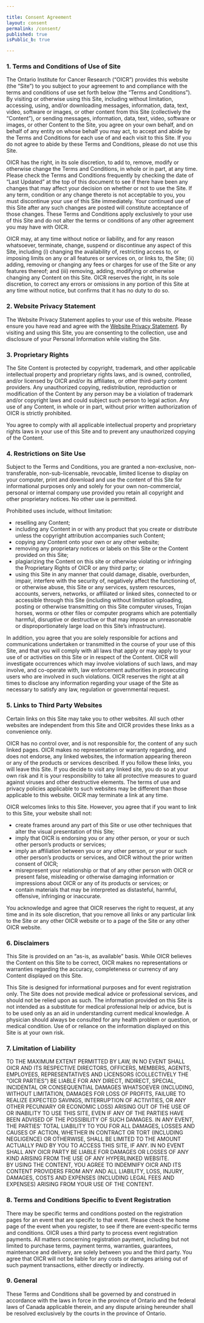 ```yaml
---

title: Consent Agreement
layout: consent
permalink: /consent/
published: true
isPublic_b: true

---
```

### 1\. Terms and Conditions of Use of Site

The Ontario Institute for Cancer Research (“OICR”) provides this website (the “Site”) to you subject to your agreement to and compliance with the terms and conditions of use set forth below (the “Terms and Conditions”). By visiting or otherwise using this Site, including without limitation, accessing, using, and/or downloading messages, information, data, text, video, software or images, or other content from this Site (collectively the “Content”), or sending messages, information, data, text, video, software or images, or other Content to the Site, you agree on your own behalf, and on behalf of any entity on whose behalf you may act, to accept and abide by the Terms and Conditions for each use of and each visit to this Site. If you do not agree to abide by these Terms and Conditions, please do not use this Site.  
  
OICR has the right, in its sole discretion, to add to, remove, modify or otherwise change the Terms and Conditions, in whole or in part, at any time. Please check the Terms and Conditions frequently by checking the date of “Last Updated” at the top of this document to see if there have been any changes that may affect your decision on whether or not to use the Site. If any term, condition or any change thereto is not acceptable to you, you must discontinue your use of this Site immediately. Your continued use of this Site after any such changes are posted will constitute acceptance of those changes. These Terms and Conditions apply exclusively to your use of this Site and do not alter the terms or conditions of any other agreement you may have with OICR.  
  
OICR may, at any time without notice or liability, and for any reason whatsoever, terminate, change, suspend or discontinue any aspect of this Site, including (i) changing the availability of, restricting access to, or imposing limits on any or all features or services on, or links to, the Site; (ii) adding, removing or changing any fees or charges for use of the Site or any features thereof; and (iii) removing, adding, modifying or otherwise changing any Content on this Site. OICR reserves the right, in its sole discretion, to correct any errors or omissions in any portion of this Site at any time without notice, but confirms that it has no duty to do so.

### 2\. Website Privacy Statement

The Website Privacy Statement applies to your use of this website. Please ensure you have read and agree with the [Website Privacy Statement](https://oicr.on.ca/website-privacy-statement). By visiting and using this Site, you are consenting to the collection, use and disclosure of your Personal Information while visiting the Site.

### 3\. Proprietary Rights

The Site Content is protected by copyright, trademark, and other applicable intellectual property and proprietary rights laws, and is owned, controlled, and/or licensed by OICR and/or its affiliates, or other third-party content providers. Any unauthorized copying, redistribution, reproduction or modification of the Content by any person may be a violation of trademark and/or copyright laws and could subject such person to legal action. Any use of any Content, in whole or in part, without prior written authorization of OICR is strictly prohibited.  
  
You agree to comply with all applicable intellectual property and proprietary rights laws in your use of this Site and to prevent any unauthorized copying of the Content.

### 4\. Restrictions on Site Use

Subject to the Terms and Conditions, you are granted a non-exclusive, non-transferable, non-sub-licensable, revocable, limited license to display on your computer, print and download and use the content of this Site for informational purposes only and solely for your own non-commercial, personal or internal company use provided you retain all copyright and other proprietary notices. No other use is permitted.  
  
Prohibited uses include, without limitation:

*   reselling any Content;
*   including any Content in or with any product that you create or distribute unless the copyright attribution accompanies such Content;
*   copying any Content onto your own or any other website;
*   removing any proprietary notices or labels on this Site or the Content provided on this Site;
*   plagiarizing the Content on this site or otherwise violating or infringing the Proprietary Rights of OICR or any third party; or
*   using this Site in any manner that could damage, disable, overburden, impair, interfere with the security of, negatively affect the functioning of, or otherwise abuse, this Site or any services, system resources, accounts, servers, networks, or affiliated or linked sites, connected to or accessible through this Site (including without limitation uploading, posting or otherwise transmitting on this Site computer viruses, Trojan horses, worms or other files or computer programs which are potentially harmful, disruptive or destructive or that may impose an unreasonable or disproportionately large load on this Site’s infrastructure).

In addition, you agree that you are solely responsible for actions and communications undertaken or transmitted in the course of your use of this Site, and that you will comply with all laws that apply or may apply to your use of or activities on this Site or in respect of the Content. OICR will investigate occurrences which may involve violations of such laws, and may involve, and co-operate with, law enforcement authorities in prosecuting users who are involved in such violations. OICR reserves the right at all times to disclose any information regarding your usage of the Site as necessary to satisfy any law, regulation or governmental request.

### 5\. Links to Third Party Websites

Certain links on this Site may take you to other websites. All such other websites are independent from this Site and OICR provides these links as a convenience only.  
  
OICR has no control over, and is not responsible for, the content of any such linked pages. OICR makes no representation or warranty regarding, and does not endorse, any linked websites, the information appearing thereon or any of the products or services described. If you follow these links, you will leave this Site. If you decide to visit any linked site, you do so at your own risk and it is your responsibility to take all protective measures to guard against viruses and other destructive elements. The terms of use and privacy policies applicable to such websites may be different than those applicable to this website. OICR may terminate a link at any time.  
  
OICR welcomes links to this Site. However, you agree that if you want to link to this Site, your website shall not:

*   create frames around any part of this Site or use other techniques that alter the visual presentation of this Site;
*   imply that OICR is endorsing you or any other person, or your or such other person’s products or services;
*   imply an affiliation between you or any other person, or your or such other person’s products or services, and OICR without the prior written consent of OICR;
*   misrepresent your relationship or that of any other person with OICR or present false, misleading or otherwise damaging information or impressions about OICR or any of its products or services; or
*   contain materials that may be interpreted as distasteful, harmful, offensive, infringing or inaccurate.

You acknowledge and agree that OICR reserves the right to request, at any time and in its sole discretion, that you remove all links or any particular link to the Site or any other OICR website or to a page of the Site or any other OICR website.

### 6\. Disclaimers

This Site is provided on an “as-is, as available” basis. While OICR believes the Content on this Site to be correct, OICR makes no representations or warranties regarding the accuracy, completeness or currency of any Content displayed on this Site.  
  
This Site is designed for informational purposes and for event registration only. The Site does not provide medical advice or professional services, and should not be relied upon as such. The information provided on this Site is not intended as a substitute for medical professional help or advice, but is to be used only as an aid in understanding current medical knowledge. A physician should always be consulted for any health problem or question, or medical condition. Use of or reliance on the information displayed on this Site is at your own risk.

### 7\. Limitation of Liability

TO THE MAXIMUM EXTENT PERMITTED BY LAW, IN NO EVENT SHALL OICR AND ITS RESPECTIVE DIRECTORS, OFFICERS, MEMBERS, AGENTS, EMPLOYEES, REPRESENTATIVES AND LICENSORS (COLLECTIVELY THE “OICR PARTIES”) BE LIABLE FOR ANY DIRECT, INDIRECT, SPECIAL, INCIDENTAL OR CONSEQUENTIAL DAMAGES WHATSOEVER (INCLUDING, WITHOUT LIMITATION, DAMAGES FOR LOSS OF PROFITS, FAILURE TO REALIZE EXPECTED SAVINGS, INTERRUPTION OF ACTIVITIES, OR ANY OTHER PECUNIARY OR ECONOMIC LOSS) ARISING OUT OF THE USE OF OR INABILITY TO USE THIS SITE, EVEN IF ANY OF THE PARTIES HAVE BEEN ADVISED OF THE POSSIBILITY OF SUCH DAMAGES. IN ANY EVENT, THE PARTIES’ TOTAL LIABILITY TO YOU FOR ALL DAMAGES, LOSSES AND CAUSES OF ACTION, WHETHER IN CONTRACT OR TORT (INCLUDING NEGLIGENCE) OR OTHERWISE, SHALL BE LIMITED TO THE AMOUNT ACTUALLY PAID BY YOU TO ACCESS THIS SITE, IF ANY. IN NO EVENT SHALL ANY OICR PARTY BE LIABLE FOR DAMAGES OR LOSSES OF ANY KIND ARISING FROM THE USE OF ANY HYPERLINKED WEBSITE.   
BY USING THE CONTENT, YOU AGREE TO INDEMNIFY OICR AND ITS CONTENT PROVIDERS FROM ANY AND ALL LIABILITY, LOSS, INJURY, DAMAGES, COSTS AND EXPENSES (INCLUDING LEGAL FEES AND EXPENSES) ARISING FROM YOUR USE OF THE CONTENT.

### 8\. Terms and Conditions Specific to Event Registration

There may be specific terms and conditions posted on the registration pages for an event that are specific to that event. Please check the home page of the event when you register, to see if there are event-specific terms and conditions. OICR uses a third party to process event registration payments. All matters concerning registration payment, including but not limited to purchase terms, payment terms, warranties, guarantees, maintenance and delivery, are solely between you and the third party. You agree that OICR will not be liable for any costs or damages arising out of such payment transactions, either directly or indirectly.

### 9\. General

These Terms and Conditions shall be governed by and construed in accordance with the laws in force in the province of Ontario and the federal laws of Canada applicable therein, and any dispute arising hereunder shall be resolved exclusively by the courts in the province of Ontario.